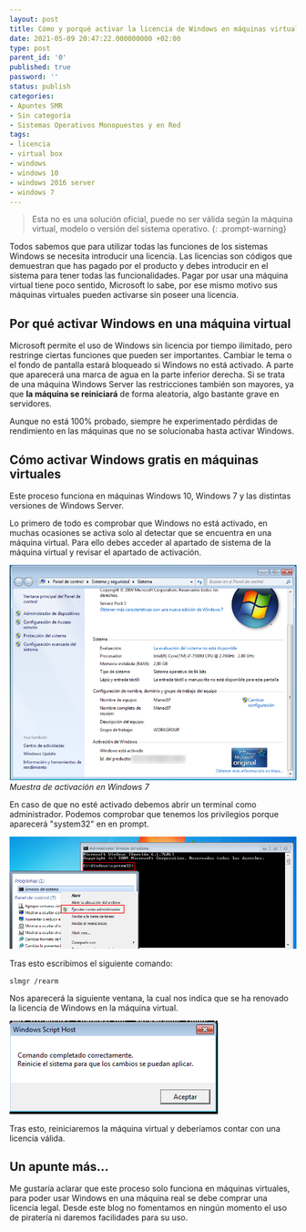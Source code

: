 ```yaml
---
layout: post
title: Cómo y porqué activar la licencia de Windows en máquinas virtuales
date: 2021-05-09 20:47:22.000000000 +02:00
type: post
parent_id: '0'
published: true
password: ''
status: publish
categories:
- Apuntes SMR
- Sin categoría
- Sistemas Operativos Monopuestos y en Red
tags:
- licencia
- virtual box
- windows
- windows 10
- windows 2016 server
- windows 7
---
```


> Esta no es una solución oficial, puede no ser válida según la máquina virtual, modelo o versión del sistema operativo.
{: .prompt-warning}

Todos sabemos que para utilizar todas las funciones de los sistemas Windows se necesita introducir una licencia. Las licencias son códigos que demuestran que has pagado por el producto y debes introducir en el sistema para tener todas las funcionalidades. Pagar por usar una máquina virtual tiene poco sentido, Microsoft lo sabe, por ese mismo motivo sus máquinas virtuales pueden activarse sin poseer una licencia.

## Por qué activar Windows en una máquina virtual

Microsoft permite el uso de Windows sin licencia por tiempo ilimitado, pero restringe ciertas funciones que pueden ser importantes. Cambiar le tema o el fondo de pantalla estará bloqueado si Windows no está activado. A parte que aparecerá una marca de agua en la parte inferior derecha. Si se trata de una máquina Windows Server las restricciones también son mayores, ya que <strong>la máquina se reiniciará</strong> de forma aleatoria, algo bastante grave en servidores.

Aunque no está 100% probado, siempre he experimentado pérdidas de rendimiento en las máquinas que no se solucionaba hasta activar Windows.

## Cómo activar Windows gratis en máquinas virtuales

Este proceso funciona en máquinas Windows 10, Windows 7 y las distintas versiones de Windows Server.

Lo primero de todo es comprobar que Windows no está activado, en muchas ocasiones se activa solo al detectar que se encuentra en una máquina virtual. Para ello debes acceder al apartado de sistema de la máquina virtual y revisar el apartado de activación.

![](/assets/2021/05/6e8QLqe.png)
_Muestra de activación en Windows 7_

En caso de que no esté activado debemos abrir un terminal como administrador. Podemos comprobar que tenemos los privilegios porque aparecerá "system32" en en prompt.

![](/assets/2021/05/3A9Mmtk.png)

Tras esto escribimos el siguiente comando:

```terminal
slmgr /rearm
```

Nos aparecerá la siguiente ventana, la cual nos indica que se ha renovado la licencia de Windows en la máquina virtual.

![](/assets/2021/05/image.png)

Tras esto, reiniciaremos la máquina virtual y deberíamos contar con una licencia válida.

## Un apunte más...

Me gustaría aclarar que este proceso solo funciona en máquinas virtuales, para poder usar Windows en una máquina real se debe comprar una licencia legal. Desde este blog no fomentamos en ningún momento el uso de piratería ni daremos facilidades para su uso.